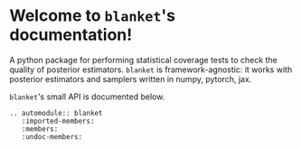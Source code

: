 # Welcome to `blanket`'s documentation!

A python package for performing statistical coverage tests to check the quality
of posterior estimators. `blanket` is framework-agnostic: it works with posterior
estimators and samplers written in numpy, pytorch, jax.

`blanket`'s small API is documented below.

```{eval-rst}
.. automodule:: blanket
   :imported-members:
   :members:
   :undoc-members:
```

